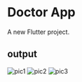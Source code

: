 # Doctor App

A new Flutter project.

## output


![pic1](https://user-images.githubusercontent.com/58289906/226363065-383d9d18-c547-4f4b-a0ae-fc36694bf9f5.jpg)
![pic2](https://user-images.githubusercontent.com/58289906/226363133-7362ea63-e7db-4abc-a1d0-8e8f1386b27f.jpg)
![pic3](https://user-images.githubusercontent.com/58289906/226363164-777081ae-11b8-4d5d-8273-82127f36981c.jpg)
